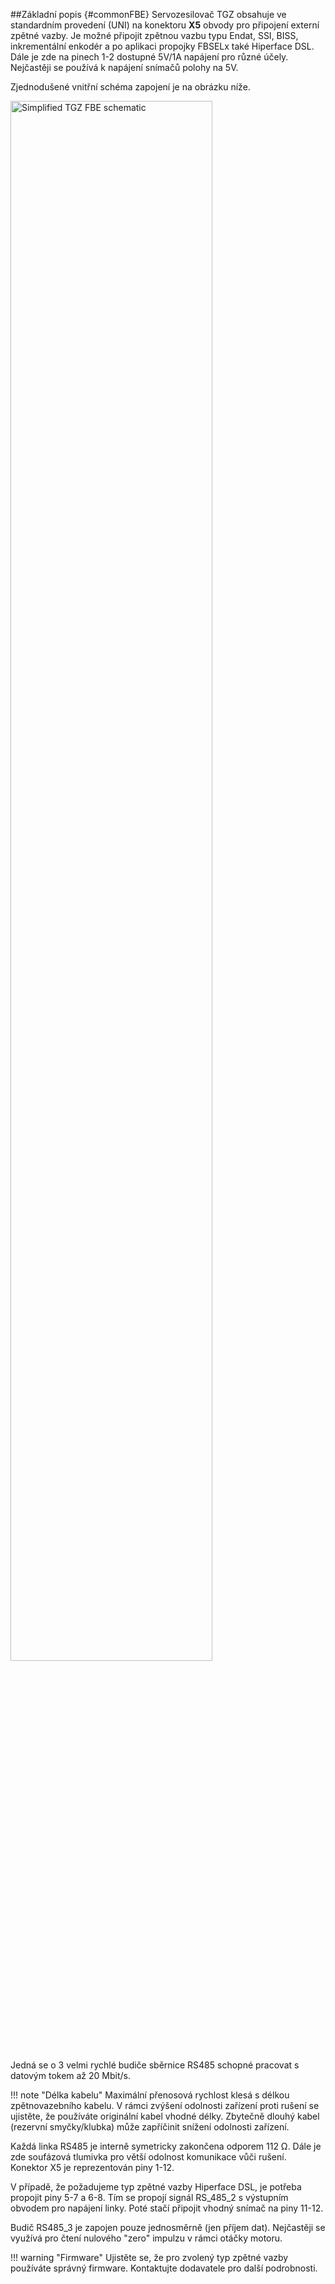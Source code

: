 ##Základní popis {#commonFBE}
Servozesilovač TGZ obsahuje ve standardním provedení (UNI) na konektoru **X5** obvody pro připojení externí zpětné vazby.
Je možné připojit zpětnou vazbu typu Endat, SSI, BISS, inkrementální enkodér a po aplikaci propojky FBSELx také Hiperface DSL.
Dále je zde na pinech 1-2 dostupné 5V/1A napájení pro různé účely.
Nejčastěji se používá k napájení snímačů polohy na 5V.   

Zjednodušené vnitřní schéma zapojení je na obrázku níže.

<img src="../../../common/img/FBEinternals.svg" alt="Simplified TGZ FBE schematic" style="width:80%;">

Jedná se o 3 velmi rychlé budiče sběrnice RS485 schopné pracovat s datovým tokem až 20 Mbit/s.

!!! note "Délka kabelu"
	Maximální přenosová rychlost klesá s délkou zpětnovazebního kabelu.
	V rámci zvýšení odolnosti zařízení proti rušení se ujistěte, že používáte originální kabel vhodné délky.
	Zbytečně dlouhý kabel (rezervní smyčky/klubka) může zapříčinit snížení odolnosti zařízení.

Každá linka RS485 je interně symetricky zakončena odporem 112 Ω.
Dále je zde soufázová tlumivka pro větší odolnost komunikace vůči rušení.
Konektor X5 je reprezentován piny 1-12.   

V případě, že požadujeme typ zpětné vazby Hiperface DSL, je potřeba propojit piny 5-7 a 6-8.
Tím se propojí signál RS_485_2 s výstupním obvodem pro napájení linky.
Poté stačí připojit vhodný snímač na piny 11-12.   

Budič RS485_3 je zapojen pouze jednosměrně (jen příjem dat).
Nejčastěji se využívá pro čtení nulového "zero" impulzu v rámci otáčky motoru.

!!! warning "Firmware"
	Ujistěte se, že pro zvolený typ zpětné vazby používáte správný firmware.
	Kontaktujte dodavatele pro další podrobnosti.